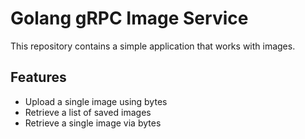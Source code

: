 # Golang gRPC Image Service

This repository contains a simple application that works with images.

## Features
- Upload a single image using bytes
- Retrieve a list of saved images
- Retrieve a single image via bytes
